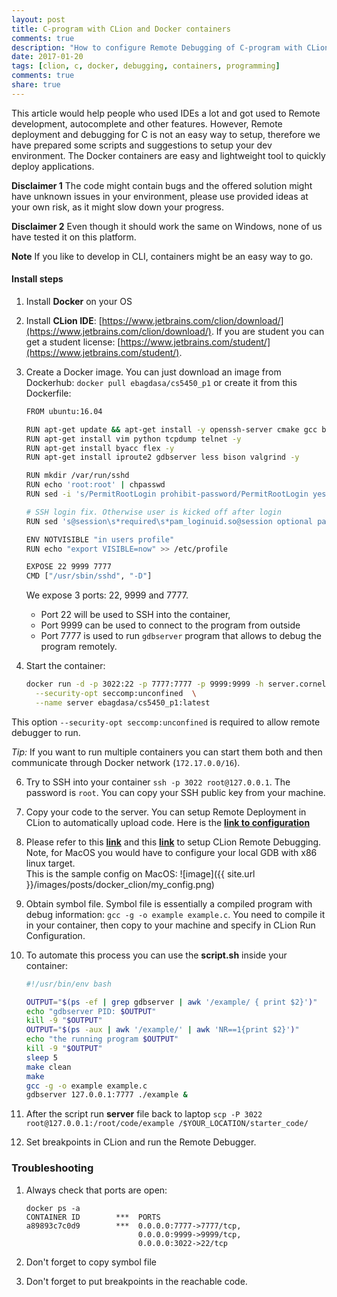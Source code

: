 ```yaml
---
layout: post
title: C-program with CLion and Docker containers
comments: true
description: "How to configure Remote Debugging of C-program with CLion and Docker containers"
date: 2017-01-20
tags: [clion, c, docker, debugging, containers, programming]
comments: true
share: true
---
```


This article would help people who used IDEs a lot and got used to Remote development, autocomplete and other features. However, Remote deployment and debugging for C is not an easy way to setup, therefore we have prepared some scripts and suggestions to setup your dev environment. The Docker containers are easy and lightweight tool to quickly deploy applications.

**Disclaimer 1** The code might contain bugs and the offered solution might have unknown issues in your environment, please use provided ideas at your own risk, as it might slow down your progress.

**Disclaimer 2** Even though it should work the same on Windows, none of us have tested it on this platform.

**Note**
If you like to develop in CLI, containers might be an easy way to go.

#### Install steps

1.  Install **Docker** on your OS
2.  Install **CLion IDE**: [https://www.jetbrains.com/clion/download/](https://www.jetbrains.com/clion/download/). If you are student you can get a student license: [https://www.jetbrains.com/student/](https://www.jetbrains.com/student/).
3.  Create a Docker image. You can just download an image from Dockerhub: `docker pull ebagdasa/cs5450_p1` or create it from this Dockerfile:

    ~~~ bash
    FROM ubuntu:16.04

    RUN apt-get update && apt-get install -y openssh-server cmake gcc build-essential
    RUN apt-get install vim python tcpdump telnet -y
    RUN apt-get install byacc flex -y
    RUN apt-get install iproute2 gdbserver less bison valgrind -y

    RUN mkdir /var/run/sshd
    RUN echo 'root:root' | chpasswd
    RUN sed -i 's/PermitRootLogin prohibit-password/PermitRootLogin yes/' /etc/ssh/sshd_config

    # SSH login fix. Otherwise user is kicked off after login
    RUN sed 's@session\s*required\s*pam_loginuid.so@session optional pam_loginuid.so@g' -i /etc/pam.d/sshd

    ENV NOTVISIBLE "in users profile"
    RUN echo "export VISIBLE=now" >> /etc/profile

    EXPOSE 22 9999 7777
    CMD ["/usr/sbin/sshd", "-D"]
    ~~~

    We expose 3 ports: 22, 9999 and 7777.
    * Port 22 will be used to SSH into the container,
    * Port 9999 can be used to connect to the program from outside
    * Port 7777 is used to run `gdbserver` program that allows to debug the program remotely.

4.  Start the container:

    ~~~ bash
    docker run -d -p 3022:22 -p 7777:7777 -p 9999:9999 -h server.cornell.edu  \
      --security-opt seccomp:unconfined  \
      --name server ebagdasa/cs5450_p1:latest
    ~~~

   This option `--security-opt seccomp:unconfined` is required to allow remote debugger to run.

   *Tip:* If you want to run multiple containers you can start them both and then communicate through Docker network (`172.17.0.0/16`).

6.  Try to SSH into your container `ssh -p 3022 root@127.0.0.1`. The password is `root`. You can copy your SSH public key from your machine.

6.  Copy your code to the server. You can setup Remote Deployment in CLion to automatically upload code. Here is the [**link to configuration**](https://www.jetbrains.com/help/clion/2016.1/creating-a-remote-server-configuration.html)

6.  Please refer to this [**link**](https://blog.jetbrains.com/clion/2016/07/clion-2016-2-eap-remote-gdb-debug/) and this [**link**](https://blog.jetbrains.com/clion/2016/11/clion-2016-3-eap-remote-gdb-debug-udl-rename-and-code-analysis-fixes/) to setup CLion Remote Debugging. Note, for MacOS you would have to configure your local GDB with x86 linux target.   
This is the sample config on MacOS:
![image]({{ site.url }}/images/posts/docker_clion/my_config.png)

7.  Obtain symbol file. Symbol file is essentially a compiled program with debug information: `gcc -g -o example example.c`. You need to compile it in your container, then copy to your machine and specify in CLion Run Configuration.

8.  To automate this process you can use the **script.sh** inside your container:

    ~~~ bash
    #!/usr/bin/env bash

    OUTPUT="$(ps -ef | grep gdbserver | awk '/example/ { print $2}')"
    echo "gdbserver PID: $OUTPUT"
    kill -9 "$OUTPUT"
    OUTPUT="$(ps -aux | awk '/example/' | awk 'NR==1{print $2}')"
    echo "the running program $OUTPUT"
    kill -9 "$OUTPUT"
    sleep 5
    make clean
    make
    gcc -g -o example example.c
    gdbserver 127.0.0.1:7777 ./example &
    ~~~

9.  After the script run **server** file back to laptop `scp -P 3022 root@127.0.0.1:/root/code/example /$YOUR_LOCATION/starter_code/`

10. Set breakpoints in CLion and run the Remote Debugger.

### Troubleshooting

1.  Always check that ports are open:

    ~~~
    docker ps -a
    CONTAINER ID        ***  PORTS
    a89893c7c0d9        ***  0.0.0.0:7777->7777/tcp,
                             0.0.0.0:9999->9999/tcp,
                             0.0.0.0:3022->22/tcp
    ~~~

2. Don't forget to copy symbol file
3. Don't forget to put breakpoints in the reachable code.
